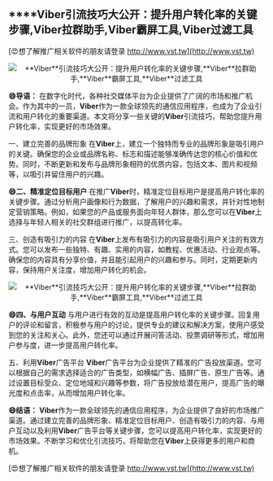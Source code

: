 ## ****Viber**引流技巧大公开：提升用户转化率的关键步骤,**Viber**拉群助手,**Viber**霸屏工具,**Viber**过滤工具**

[😍想了解推广相关软件的朋友请登录 http://www.vst.tw](http://www.vst.tw)

 <center><img src="https://vst.tw/MP4/tuiguang/png/6.png" alt="**Viber**引流技巧大公开：提升用户转化率的关键步骤,**Viber**拉群助手,**Viber**霸屏工具,**Viber**过滤工具"></center>

**😄导语：**
在数字化时代，各种社交媒体平台为企业提供了广阔的市场和推广机会。作为其中的一员，**Viber**作为一款全球领先的通信应用程序，也成为了企业引流和用户转化的重要渠道。本文将分享一些关键的**Viber**引流技巧，帮助您提升用户转化率，实现更好的市场效果。

一、建立完善的品牌形象
在**Viber**上，建立一个独特而专业的品牌形象是吸引用户的关键。确保您的企业或品牌名称、标志和描述能够准确传达您的核心价值和优势。同时，不断更新和发布与品牌形象相符的优质内容，包括文本、图片和视频等，以吸引并留住用户的兴趣。

**😄二、精准定位目标用户**
在推广**Viber**时，精准定位目标用户是提高用户转化率的关键步骤。通过分析用户画像和行为数据，了解用户的兴趣和需求，并针对性地制定营销策略。例如，如果您的产品或服务面向年轻人群体，那么您可以在**Viber**上选择与年轻人相关的社交群组进行推广，以提高转化率。

三、创造有吸引力的内容
在**Viber**上发布有吸引力的内容是吸引用户关注的有效方式。您可以发布一些独特、有趣、实用的内容，如教程、优惠活动、行业观点等。确保您的内容具有分享价值，并且能引起用户的兴趣和参与。同时，定期更新内容，保持用户关注度，增加用户转化的机会。

 <center><img src="https://vst.tw/MP4/tuiguang/png/1.png" alt="**Viber**引流技巧大公开：提升用户转化率的关键步骤,**Viber**拉群助手,**Viber**霸屏工具,**Viber**过滤工具"></center>

**😄四、与用户互动**
与用户进行有效的互动是提高用户转化率的关键步骤。回复用户的评论和留言，积极参与用户的讨论，提供专业的建议和解决方案，使用户感受到您的关注和关心。此外，您还可以通过开展问答活动、投票调研等形式，增加用户参与度，进一步提高用户转化率。

五、利用**Viber**广告平台
**Viber**广告平台为企业提供了精准的广告投放渠道。您可以根据自己的需求选择适合的广告类型，如横幅广告、插屏广告、原生广告等。通过设置目标受众、定位地域和兴趣等参数，将广告投放给潜在用户，提高广告的曝光度和点击率，从而增加用户转化率。

**😄结语：**
**Viber**作为一款全球领先的通信应用程序，为企业提供了良好的市场推广渠道。通过建立完善的品牌形象、精准定位目标用户、创造有吸引力的内容、与用户互动以及利用**Viber**广告平台等关键步骤，您可以提高用户转化率，实现更好的市场效果。不断学习和优化引流技巧，将帮助您在**Viber**上获得更多的用户和商机。

[😍想了解推广相关软件的朋友请登录 http://www.vst.tw](http://www.vst.tw)



